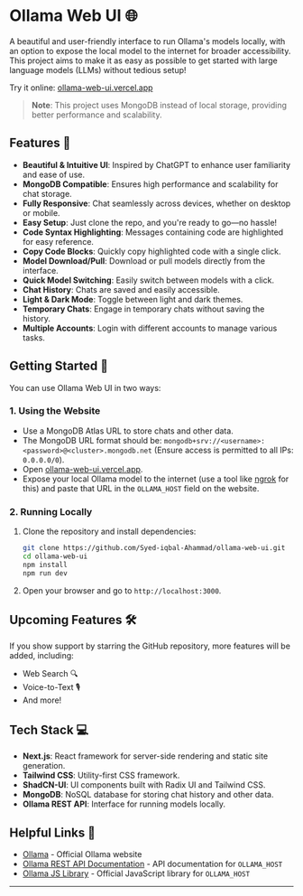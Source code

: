 # Ollama Web UI 🌐

A beautiful and user-friendly interface to run Ollama's models locally, with an option to expose the local model to the internet for broader accessibility. This project aims to make it as easy as possible to get started with large language models (LLMs) without tedious setup!

Try it online: [ollama-web-ui.vercel.app](https://ollama-web-ui.vercel.app)

> **Note**: This project uses MongoDB instead of local storage, providing better performance and scalability.

## Features 🎉

- **Beautiful & Intuitive UI**: Inspired by ChatGPT to enhance user familiarity and ease of use.
- **MongoDB Compatible**: Ensures high performance and scalability for chat storage.
- **Fully Responsive**: Chat seamlessly across devices, whether on desktop or mobile.
- **Easy Setup**: Just clone the repo, and you're ready to go—no hassle!
- **Code Syntax Highlighting**: Messages containing code are highlighted for easy reference.
- **Copy Code Blocks**: Quickly copy highlighted code with a single click.
- **Model Download/Pull**: Download or pull models directly from the interface.
- **Quick Model Switching**: Easily switch between models with a click.
- **Chat History**: Chats are saved and easily accessible.
- **Light & Dark Mode**: Toggle between light and dark themes.
- **Temporary Chats**: Engage in temporary chats without saving the history.
- **Multiple Accounts**: Login with different accounts to manage various tasks.

## Getting Started 🚀

You can use Ollama Web UI in two ways:

### 1. Using the Website

- Use a MongoDB Atlas URL to store chats and other data.
- The MongoDB URL format should be: `mongodb+srv://<username>:<password>@<cluster>.mongodb.net` (Ensure access is permitted to all IPs: `0.0.0.0/0`).
- Open [ollama-web-ui.vercel.app](https://ollama-web-ui.vercel.app).
- Expose your local Ollama model to the internet (use a tool like [ngrok](https://ngrok.com/) for this) and paste that URL in the `OLLAMA_HOST` field on the website.

### 2. Running Locally

1. Clone the repository and install dependencies:
   ```bash
   git clone https://github.com/Syed-iqbal-Ahammad/ollama-web-ui.git
   cd ollama-web-ui
   npm install
   npm run dev
   ```
2. Open your browser and go to `http://localhost:3000`.

## Upcoming Features 🛠️

If you show support by starring the GitHub repository, more features will be added, including:

- Web Search 🔍
- Voice-to-Text 🎙️
- And more!

## Tech Stack 💻

- **Next.js**: React framework for server-side rendering and static site generation.
- **Tailwind CSS**: Utility-first CSS framework.
- **ShadCN-UI**: UI components built with Radix UI and Tailwind CSS.
- **MongoDB**: NoSQL database for storing chat history and other data.
- **Ollama REST API**: Interface for running models locally.

## Helpful Links 🔗

- [Ollama](https://ollama.com/) - Official Ollama website
- [Ollama REST API Documentation](https://github.com/ollama/ollama/blob/main/docs/api.md) - API documentation for `OLLAMA_HOST`
- [Ollama JS Library](https://github.com/ollama/ollama-js) - Official JavaScript library for `OLLAMA_HOST`

--- 

